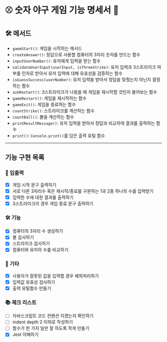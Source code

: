 # ⚾️ 숫자 야구 게임 기능 명세서 📖

## 🛠 메서드

- `gaemStart()`: 게임을 시작하는 메서드
- `createAnswer()`: 정답으로 사용할 컴퓨터의 3자리 숫자를 만드는 함수
- `inputUserNumber()`: 유저에게 입력을 받는 함수
- `validateUserInput(userInput, isThreeStrike)`: 유저 입력과 3스트라이크 여부를 인자로 받아서 유저 입력에 대해 유효성을 검증하는 함수
- `isGuessSuccess(userNumber)`: 유저 입력을 받아서 정답을 맞췄는지 아닌지 결정하는 함수
- `askRestart()`: 3스트라이크가 나왔을 때 게임을 재시작할 것인지 물어보는 함수
- `gameRestart()`: 게임을 재시작하는 함수
- `gameExit()`: 게임을 종료하는 함수
- `countStrike()`: 스트라이크를 계산하는 함수
- `countBall()`: 볼을 계산하는 함수
- `printResultMessage()`: 유저 입력을 받아서 정답과 비교하여 결과를 출력하는 함수
- `print()`: `Console.print()`를 담은 출력 유틸 함수

---

## 기능 구현 목록

### 🚀 입출력

- [x] 게임 시작 문구 출력하기
- [x] 서로 다른 3자리수 혹은 재시작/종료를 구분하는 1과 2중 하나의 수를 입력받기
- [x] 입력한 수에 대한 결과를 출력하기
- [x] 3스트라이크의 경우 게임 종료 문구 출력하기

### 🛠 기능

- [x] 컴퓨터의 3자리 수 생성하기
- [x] 볼 검사하기
- [x] 스트라이크 검사하기
- [x] 컴퓨터와 유저의 수를 비교하기

### 🎸 기타

- [x] 사용자가 잘못된 값을 입력할 경우 예외처리하기
- [x] 입력값 유효성 검사하기
- [x] 출력 유틸함수 만들기

### 📚 체크 리스트

- [ ] 자바스크립트 코드 컨벤션 지켰는지 확인하기
- [ ] indent depth 2 이하로 작성하기
- [ ] 함수가 한 가지 일만 잘 하도록 작게 만들기
- [x] Jest 이해하기
